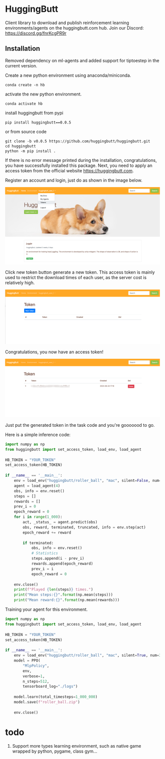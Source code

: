 # HuggingButt
Client library to download and publish reinforcement learning environments/agents on the huggingbutt.com hub.
Join our Discord: https://discord.gg/fnrKcgPR9r

## Installation
Removed dependency on ml-agents and added support for tiptoestep in the current version.

Create a new python environment using anaconda/miniconda. 
```shell
conda create -n hb
```

activate the new python environment.
```shell
conda activate hb
```

install huggingbutt from pypi
```shell
pip install huggingbutt==0.0.5
```
or from source code
```shell
git clone -b v0.0.5 https://github.com/huggingbutt/huggingbutt.git
cd huggingbutt
python -m pip install .
```

If there is no error message printed during the installation, congratulations, you have successfully installed this package. Next, you need to apply an access token from the official website https://huggingbutt.com.

Register an account and login, just do as shown in the image below.

![image](https://raw.githubusercontent.com/huggingbutt/media_store/main/huggingbutt_readme/tokens_link.png)

Click new token button generate a new token. This access token is mainly used to restrict the download times of each user, as the server cost is relatively high.

![image](https://raw.githubusercontent.com/huggingbutt/media_store/main/huggingbutt_readme/new_tokens_buttong.png)

Congratulations, you now have an access token!

![image](https://raw.githubusercontent.com/huggingbutt/media_store/main/huggingbutt_readme/copy_your_token.png)

Just put the generated token in the task code and you're gooooood to go.

Here is a simple inference code:
```python
import numpy as np
from huggingbutt import set_access_token, load_env, load_agent

HB_TOKEN = "YOUR_TOKEN"
set_access_token(HB_TOKEN)

if __name__ == '__main__':
    env = load_env("huggingbutt/roller_ball", "mac", silent=False, num=1, time_scale=20)
    agent = load_agent(4)
    obs, info = env.reset()
    steps = []
    rewards = []
    prev_i = 0
    epoch_reward = 0
    for i in range(1_000):
        act, _status_ = agent.predict(obs)
        obs, reward, terminated, truncated, info = env.step(act)
        epoch_reward += reward

        if terminated:
            obs, info = env.reset()
            # Statistics
            steps.append(i - prev_i)
            rewards.append(epoch_reward)
            prev_i = i
            epoch_reward = 0

    env.close()
    print(f"Played {len(steps)} times.")
    print("Mean steps:{}".format(np.mean(steps)))
    print("Mean reward:{}".format(np.mean(rewards)))
```

Training your agent for this environment. 
```python
import numpy as np
from huggingbutt import set_access_token, load_env, load_agent

HB_TOKEN = "YOUR_TOKEN"
set_access_token(HB_TOKEN)

if __name__ == '__main__':
    env = load_env("huggingbutt/roller_ball", "mac", silent=True, num=3, time_scale=20)
    model = PPO(
        "MlpPolicy",
        env,
        verbose=1,
        n_steps=512,
        tensorboard_log="./logs")
    
    model.learn(total_timesteps=1_000_000)
    model.save(f"roller_ball.zip")
    
    env.close()
```

# todo
1. Support more types learning environment, such as native game wrapped by python, pygame, class gym...